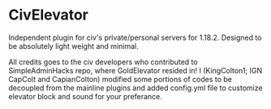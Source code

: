 # CivElevator
Independent plugin for civ's private/personal servers for 1.18.2. Designed to be absolutely light weight and minimal.

All credits goes to the civ developers who contributed to SimpleAdminHacks repo, where GoldElevator resided in!
I (KingColton1; IGN CapColt and CapianColton) modified some portions of codes to be decoupled from the mainline plugins and added config.yml file to customize elevator block and sound for your preferance.
